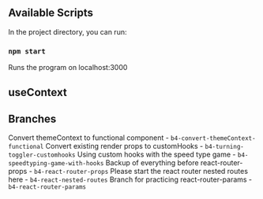 

## Available Scripts

In the project directory, you can run:

### `npm start`

Runs the program on localhost:3000

## useContext 


## Branches
Convert themeContext to functional component -  `b4-convert-themeContext-functional`
Convert existing render props to customHooks -   `b4-turning-toggler-customhooks`
Using custom hooks with the speed type game -  `b4-speedtyping-game-with-hooks`
Backup of everything before react-router-props - `b4-react-router-props`
Please start the react router nested routes here - `b4-react-nested-routes`
Branch for practicing react-router-params - `b4-react-router-params`
